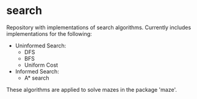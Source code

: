 # search

Repository with implementations of search algorithms. Currently includes implementations for the following:

- Uninformed Search:
  - DFS
  - BFS
  - Uniform Cost
- Informed Search:
  - A* search
  
These algorithms are applied to solve mazes in the package 'maze'.
